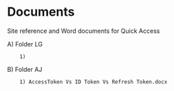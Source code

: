 # Documents
Site reference and Word documents for Quick Access

A) Folder LG

        1)
        
B) Folder AJ	

        1) AccessToken Vs ID Token Vs Refresh Token.docx
       
